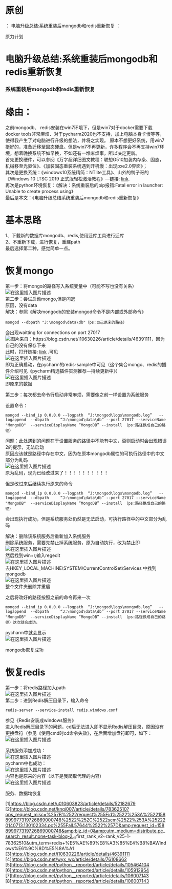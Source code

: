 # 原创

： 电脑升级总结:系统重装后mongodb和redis重新恢复 ：

原力计划

# 电脑升级总结:系统重装后mongodb和redis重新恢复

### 系统重装后mongodb和redis重新恢复

# 缘由：

之前mongodb、 redis安装在win7环境下，但是win7对于docker需要下载docker tools非常麻烦、对于pycharm2020也不支持，加上电脑本身卡慢等等，使得我产生了对电脑进行升级的想法，并将之实现。
原本不想更好系统，用win7挺好的，准备迁移至固态硬盘。但是win7不再更新，许多程序会不再支持win7环境，想着晚换系统不如早换，不如还有一堆麻烦事，所以决定更新。<br/>
首先更换硬件，可以参阅《万字超详细图文教程：联想G510加装内存条、固态，机械移至光驱位》、《加装固态重装系统遇到开机慢：出现pxe2.0界面》；<br/>
其次是更换系统：《windows10系统精简：NTlite工具》、山外的鸭子哥的《Windows 10 LTSC 2019
正式版轻松激活教程》—链接: [link](https://www.landiannews.com/archives/51131.html/).<br/> 再次是python环境恢复：《解决：系统重装后的pip报错:Fatal error
in launcher: Unable to create process using》<br/> 最后是本文：《电脑升级总结系统重装后mongodb和redis重新恢复》

# 基本思路

1、下载新的数据库mongodb、redis,使用迁库工具进行迁库<br/> 2、不重新下载，进行恢复，重建path<br/> 最后选择第二种，感觉简单一点。

# 恢复mongo

第一步：将mongo的路径写入系统变量中（可能不写也没有关系）<br/> <img alt="在这里插入图片描述" src="https://img-blog.csdnimg.cn/2020050913141359.png"/><br/>
第二步：尝试启动mongo,但是闪退<br/> 原因，没有data<br/> 解决：参照《解决mongodb的安装mongod命令不是内部或外部命令》

```
mongod --dbpath "‪J:\mongod\data\db"（ps:自己原来的路径）

```

会出现waitting for connections on port
27017<br/> <img alt="图片来自：https://blog.csdn.net/i10630226/article/details/46391111，因为自己的没有保存下来" src="https://img-blog.csdnimg.cn/20200509131836116.png?x-oss-process=image/watermark,type_ZmFuZ3poZW5naGVpdGk,shadow_10,text_aHR0cHM6Ly9ibG9nLmNzZG4ubmV0L3B5dGhvbl9fcmVwb3J0ZWQ=,size_16,color_FFFFFF,t_70"/><br/>
此时，打开链接: [link](http://localhost:27017)
.可见<br/> <img alt="在这里插入图片描述" src="https://img-blog.csdnimg.cn/20200509132013162.png?x-oss-process=image/watermark,type_ZmFuZ3poZW5naGVpdGk,shadow_10,text_aHR0cHM6Ly9ibG9nLmNzZG4ubmV0L3B5dGhvbl9fcmVwb3J0ZWQ=,size_16,color_FFFFFF,t_70"/><br/>
即为正确启动，在pycharm的redis-sample中可见（这个集合mongo、redis的插件介绍可见《pycharm精选插件实测推荐—持续更新中》）<br/> <img alt="在这里插入图片描述" src="https://img-blog.csdnimg.cn/20200509132222614.png"/><br/>
即原来的数据

第三步：每次都去命令行启动非常麻烦，需要像之前一样设置为系统服务

设置命令：

```
mongod --bind_ip 0.0.0.0 --logpath  “J:\mongod\logs\mongodb.log”   --logappend  --dbpath     “J:\mongod\data\db” --port 27017 --serviceName "MongoDB"  --serviceDisplayName “MongoDB” --install （ps:路径换成自己的路径）

```

问题：此处遇到的问题在于设置服务的路径中不能有中文，否则启动时会出现错误2的提示，无法启动<br/>
原因应该就是路径中存在中文，因为在原本mongodb属性的可执行路径中的中文部分为乱码<br/> <img alt="在这里插入图片描述" src="https://img-blog.csdnimg.cn/20200509132847678.png?x-oss-process=image/watermark,type_ZmFuZ3poZW5naGVpdGk,shadow_10,text_aHR0cHM6Ly9ibG9nLmNzZG4ubmV0L3B5dGhvbl9fcmVwb3J0ZWQ=,size_16,color_FFFFFF,t_70"/><br/>
原为乱码，现为已经改过来了！！！！！！！！！！

但是改过来后继续执行原来的命令

```
mongod --bind_ip 0.0.0.0 --logpath  “J:\mongod\logs\mongodb.log”   --logappend  --dbpath     “J:\mongod\data\db” --port 27017 --serviceName "MongoDB"  --serviceDisplayName “MongoDB” --install （ps:路径换成自己的路径）

```

会出现执行成功，但是系统服务处仍然是无法启动，可执行路径中的中文部分为乱码

解决：删除该系统服务后重新加入系统服务<br/>
删除系统服务，需要先禁止掉系统服务，原为自动执行，改为禁止即<br/> <img alt="在这里插入图片描述" src="https://img-blog.csdnimg.cn/202005091331525.png?x-oss-process=image/watermark,type_ZmFuZ3poZW5naGVpdGk,shadow_10,text_aHR0cHM6Ly9ibG9nLmNzZG4ubmV0L3B5dGhvbl9fcmVwb3J0ZWQ=,size_16,color_FFFFFF,t_70"/><br/>
然后找到win+r,输入regedit<br/> <img alt="在这里插入图片描述" src="https://img-blog.csdnimg.cn/20200509133321435.png?x-oss-process=image/watermark,type_ZmFuZ3poZW5naGVpdGk,shadow_10,text_aHR0cHM6Ly9ibG9nLmNzZG4ubmV0L3B5dGhvbl9fcmVwb3J0ZWQ=,size_16,color_FFFFFF,t_70"/><br/>
去HKEY_LOCAL_MACHINE\SYSTEM\CurrentControlSet\Services
中找到mongodb<br/> <img alt="在这里插入图片描述" src="https://img-blog.csdnimg.cn/20200509133649623.png?x-oss-process=image/watermark,type_ZmFuZ3poZW5naGVpdGk,shadow_10,text_aHR0cHM6Ly9ibG9nLmNzZG4ubmV0L3B5dGhvbl9fcmVwb3J0ZWQ=,size_16,color_FFFFFF,t_70"/><br/>
整个文件夹删除并重启

之后将改好的路径按照之前的命令再来一次

```
mongod --bind_ip 0.0.0.0 --logpath  “J:\mongod\logs\mongodb.log”   --logappend  --dbpath     “J:\mongod\data\db” --port 27017 --serviceName "MongoDB"  --serviceDisplayName “MongoDB” --install （ps:路径换成自己的路径）这次就会成功。

```

pycharm中就会显示<br/> <img alt="在这里插入图片描述" src="https://img-blog.csdnimg.cn/20200509133840708.png?x-oss-process=image/watermark,type_ZmFuZ3poZW5naGVpdGk,shadow_10,text_aHR0cHM6Ly9ibG9nLmNzZG4ubmV0L3B5dGhvbl9fcmVwb3J0ZWQ=,size_16,color_FFFFFF,t_70"/>

mongodb恢复成功

# 恢复redis

第一步：将redis路径加入path<br/> <img alt="在这里插入图片描述" src="https://img-blog.csdnimg.cn/20200509134044455.png?x-oss-process=image/watermark,type_ZmFuZ3poZW5naGVpdGk,shadow_10,text_aHR0cHM6Ly9ibG9nLmNzZG4ubmV0L3B5dGhvbl9fcmVwb3J0ZWQ=,size_16,color_FFFFFF,t_70"/><br/>
第二步：进到Redis解压目录下，输入命令

```
redis-server --service-install redis.windows.conf

```

参见《Redis安装成windows服务》<br/>
进入Redis解压目录下的问题，cd后无法进入即不显示Redis解压目录，原因没有更换盘符（参见《使用cmd时cd命令失效》，在后面增加盘符即可，如下：<br/> <img alt="在这里插入图片描述" src="https://img-blog.csdnimg.cn/20200509134356719.jpg?x-oss-process=image/watermark,type_ZmFuZ3poZW5naGVpdGk,shadow_10,text_aHR0cHM6Ly9ibG9nLmNzZG4ubmV0L3B5dGhvbl9fcmVwb3J0ZWQ=,size_16,color_FFFFFF,t_70"/>

系统服务添加成功：<br/> <img alt="在这里插入图片描述" src="https://img-blog.csdnimg.cn/20200509134615212.png"/><br/>
pycharm中也成功：<br/> <img alt="在这里插入图片描述" src="https://img-blog.csdnimg.cn/20200509134659920.png"/><br/>
内容也是原来的内容（以下是我爬取代理的内容）<br/> <img alt="在这里插入图片描述" src="https://img-blog.csdnimg.cn/20200509134742596.png?x-oss-process=image/watermark,type_ZmFuZ3poZW5naGVpdGk,shadow_10,text_aHR0cHM6Ly9ibG9nLmNzZG4ubmV0L3B5dGhvbl9fcmVwb3J0ZWQ=,size_16,color_FFFFFF,t_70"/>

服务、数据均恢复

[1]https://blog.csdn.net/u010603823/article/details/52182679<br/> [2]https://blog.csdn.net/knqi007/article/details/78362510?ops_request_misc=%257B%2522request%255Fid%2522%253A%2522158899977319726869000748%2522%252C%2522scm%2522%253A%252220140713.130102334.pc%255Fall.57644%2522%257D&amp;request_id=158899977319726869000748&amp;biz_id=0&amp;utm_medium=distribute.pc_search_result.none-task-blog-2<sub>all</sub>first_rank_v2~rank_v25-1-78362510&amp;utm_term=redis+%E5%AE%89%E8%A3%85%E4%B8%BAWindows%E6%9C%8D%E5%8A%A1<br/> [3]https://blog.csdn.net/i10630226/article/details/46391111<br/> [4]https://blog.csdn.net/wyx_wx/article/details/76108662<br/> [5]https://blog.csdn.net/python__reported/article/details/105464104<br/> [6]https://blog.csdn.net/python__reported/article/details/105912954<br/> [7]https://blog.csdn.net/python__reported/article/details/106007143<br/> [8]https://blog.csdn.net/python__reported/article/details/106007143
